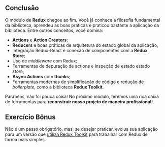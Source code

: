## Conclusão

O módulo de **Redux** chegou ao fim. Você já conhece a filosofia fundamental da biblioteca, aprendeu as boas práticas e praticou bastante a aplicação da biblioteca. Entre outros conceitos, você domina:

- **Actions** e **Action Creators**;
- **Reducers** e boas práticas de arquitetura do estado global da aplicação;
- Integração Redux-React e conexão de componentes com a **Redux Store**;
- Uso de *middleware* com Redux;
- Ferramentas de depuração de actions e inspeção de estado estado *store*;
- **Async Actions** com **thunks**;
- Ferramentas modernas de simplificação de código e redução de *boilerplate*, como a biblioteca **Redux Toolkit**.

Parabéns, não foi pouca coisa! No próximo módulo, teremos uma rica caixa de ferramentas para **reconstruir nosso projeto de maneira profissional!**.


## Exercício Bônus

Não é um passo obrigatório, mas, se desejar praticar, evolua sua aplicação para um versão que [utiliza Redux Toolkit](https://redux-toolkit.js.org/) para trabalhar com Redux de forma mais simples.


